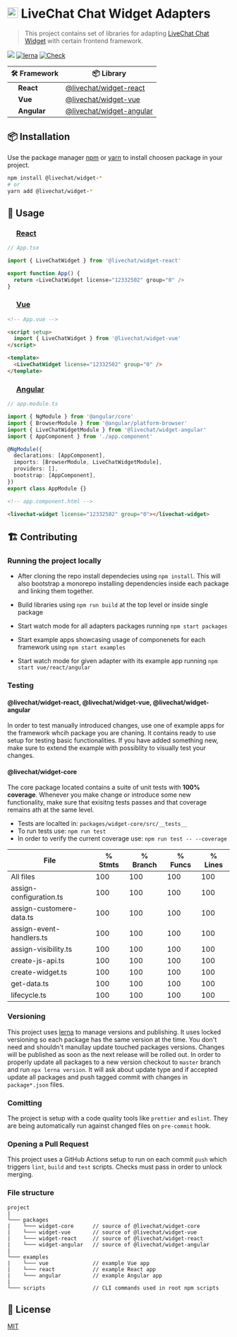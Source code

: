 # <img src="https://livechat.design/images/livechat/DIGITAL%20%28RGB%29/SVG/Mark_RGB_Orange.svg" widht="24px" height="24px" /> LiveChat Chat Widget Adapters

> This project contains set of libraries for adapting [LiveChat Chat Widget](https://developers.livechat.com/open-chat-widget/) with certain frontend framework.

![](https://img.shields.io/badge/license-MIT-blue.svg)
[![lerna](https://img.shields.io/badge/maintained%20with-lerna-cc00ff.svg)](https://lerna.js.org/)
[![Check](https://github.com/livechat/chat-widget-adapters/actions/workflows/check.yml/badge.svg?branch=master)](https://github.com/livechat/chat-widget-adapters/actions/workflows/check.yml)

| 🛠 Framework                                                                                                          | 📦 Library                                                                         |
| -------------------------------------------------------------------------------------------------------------------- | ---------------------------------------------------------------------------------- |
| <img widht="12px" height="12px" src ="https://cdn.iconscout.com/icon/free/png-256/react-1-282599.png" /> **React**   | [@livechat/widget-react](https://www.npmjs.com/package/@livechat/widget-react)     |
| <img widht="12px" height="12px" src ="https://cdn.iconscout.com/icon/free/png-256/vue-282497.png" /> **Vue**         | [@livechat/widget-vue](https://www.npmjs.com/package/@livechat/widget-vue)         |
| <img widht="12px" height="12px" src ="https://cdn.iconscout.com/icon/free/png-256/angular-226066.png" /> **Angular** | [@livechat/widget-angular](https://www.npmjs.com/package/@livechat/widget-angular) |

## 📦 Installation

Use the package manager [npm](https://www.npmjs.com/) or [yarn](https://yarnpkg.com/) to install choosen package in your project.

```bash
npm install @livechat/widget-*
# or
yarn add @livechat/widget-*
```

## 🚀 Usage

### <img widht="16px" height="16px" src ="https://cdn.iconscout.com/icon/free/png-256/react-1-282599.png" /> **[React](/packages/widget-react)**

```ts
// App.tsx

import { LiveChatWidget } from '@livechat/widget-react'

export function App() {
  return <LiveChatWidget license="12332502" group="0" />
}
```

### <img widht="16px" height="16px" src ="https://cdn.iconscout.com/icon/free/png-256/vue-282497.png" /> **[Vue](/packages/widget-vue)**

```html
<!-- App.vue -->

<script setup>
  import { LiveChatWidget } from '@livechat/widget-vue'
</script>

<template>
  <LiveChatWidget license="12332502" group="0" />
</template>
```

### <img widht="16px" height="16px" src ="https://cdn.iconscout.com/icon/free/png-256/angular-226066.png" /> **[Angular](/packages/widget-angular)**

```ts
// app.module.ts

import { NgModule } from '@angular/core'
import { BrowserModule } from '@angular/platform-browser'
import { LiveChatWidgetModule } from '@livechat/widget-angular'
import { AppComponent } from './app.component'

@NgModule({
  declarations: [AppComponent],
  imports: [BrowserModule, LiveChatWidgetModule],
  providers: [],
  bootstrap: [AppComponent],
})
export class AppModule {}
```

```html
<!-- app.component.html -->

<livechat-widget license="12332502" group="0"></livechat-widget>
```

## 🏗 Contributing

### Running the project locally

- After cloning the repo install dependecies using `npm install`. This will also bootstrap a monorepo installing dependencies inside each package and linking them together.

- Build libraries using `npm run build` at the top level or inside single package

- Start watch mode for all adapters packages running `npm start packages`

- Start example apps showcasing usage of componenets for each framework using `npm start examples`

- Start watch mode for given adapter with its example app running `npm start vue/react/angular`

### Testing

#### @livechat/widget-react, @livechat/widget-vue, @livechat/widget-angular

In order to test manually introduced changes, use one of example apps for the framework whcih package you are chaning. It contains ready to use setup for testing basic functionalities. If you have added something new, make sure to extend the example with possiblity to visually test your changes.

#### @livechat/widget-core

The core package located contains a suite of unit tests with **100% coverage**. Whenever you make change or introduce some new functionality, make sure that exisitng tests passes and that coverage remains ath at the same level.

- Tests are localted in: `packages/widget-core/src/__tests__`
- To run tests use: `npm run test`
- In order to verify the current coverage use: `npm run test -- --coverage`

| File                     | % Stmts | % Branch | % Funcs | % Lines |
| ------------------------ | ------- | -------- | ------- | ------- |
| All files                | 100     | 100      | 100     | 100     |
| assign-configuration.ts  | 100     | 100      | 100     | 100     |
| assign-customere-data.ts | 100     | 100      | 100     | 100     |
| assign-event-handlers.ts | 100     | 100      | 100     | 100     |
| assign-visibility.ts     | 100     | 100      | 100     | 100     |
| create-js-api.ts         | 100     | 100      | 100     | 100     |
| create-widget.ts         | 100     | 100      | 100     | 100     |
| get-data.ts              | 100     | 100      | 100     | 100     |
| lifecycle.ts             | 100     | 100      | 100     | 100     |

### Versioning

This project uses [lerna](https://lerna.js.org/) to manage versions and publishing. It uses locked versioning so each package has the same version at the time. You don't need and shouldn't manullay update touched packages versions. Changes will be published as soon as the next release will be rolled out. In order to properly update all packages to a new version checkout to `master` branch and run `npx lerna version`. It will ask about update type and if accepted update all packages and push tagged commit with changes in `package*.json` files.

### Comitting

The project is setup with a code quality tools like `prettier` and `eslint`. They are being automatically run against changed files on `pre-commit` hook.

### Opening a Pull Request

This project uses a GitHub Actions setup to run on each commit `push` which triggers `lint`, `build` and `test` scripts. Checks must pass in order to unlock merging.

### File structure

```
project
|
└─── packages
|    └─── widget-core      // source of @livechat/widget-core
|    └─── widget-vue       // source of @livechat/widget-vue
|    └─── widget-react     // source of @livechat/widget-react
|    └─── widget-angular   // source of @livechat/widget-angular
|
└─── examples
|    └─── vue              // example Vue app
|    └─── react            // example React app
|    └─── angular          // example Angular app
|
└─── scripts               // CLI commands used in root npm scripts
```

## 📃 License

[MIT](https://choosealicense.com/licenses/mit/)
